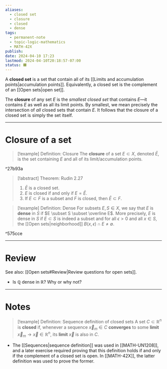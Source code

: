 ```yaml
---
aliases:
  - closed set
  - closure
  - closed
  - dense
tags:
  - permanent-note
  - topic-logic-mathematics
  - MATH-42X
publish: 
date: 2024-04-10 17:23
lastmod: 2024-04-10T20:18:57-07:00
status: 🟧
---
```

A **closed set** is a set that contain all of its [[Limits and accumulation points|accumulation points]]. Equivalently, a closed set is the complement of an [[Open sets|open set]].

The **closure** of any set $E$ is the *smallest closed set* that contains $E$—it contains $E$ as well as all its limit points. By smallest, we mean precisely the intersection of *all* closed sets that contain $E$. It follows that the closure of a closed set is simply the set itself.

---
# Closure of a set

>[!example] Definition: Closure
>The **closure** of a set $E \subset X$, denoted $\bar E$, is the set containing $E$ and all of its limit/accumulation points.

^27b93a

>[!abstract] Theorem: Rudin 2.27
>1. $\bar E$ is a closed set.
>2. $E$ is closed if and only if $E = \bar E$.
>3. If $E \subset F$ is a subset and $F$ is closed, then $\bar E \subset F$.

>[!example] Definition: Dense
>For subsets $E, S \in X$, we say that $E$ is **dense** in $S$ if $E \subset S \subset \overline E$. More precisely, $E$ is dense in $S$ if $E \subset S$ is indeed a subset and for all $\epsilon >0$ and all $x \in S$, the [[Open sets|neighborhood]] $B(x, \epsilon) \cap E \neq \emptyset$.

^575cce

---
# Review

See also: [[Open sets#Review|Review questions for open sets]].

- Is $\mathbb Q$ dense in $\mathbb R$? Why or why not?

---
# Notes

>[!example] Definition: Sequence definition of closed sets
> A set $C \subset \mathbb R^n$ is **closed** if, whenever a sequence $\vec x_m \in C$ **converges** to some **limit** $\vec x_m \to \vec x \in \mathbb R^n$, its **limit** $\vec x$ is also in $C$.

- The [[Sequences|sequence definition]] was used in [[MATH-UN1208]], and a later exercise required proving that this definition holds if and only if the complement of a closed set is open. In [[MATH-42X]], the latter definition was used to prove the former. 